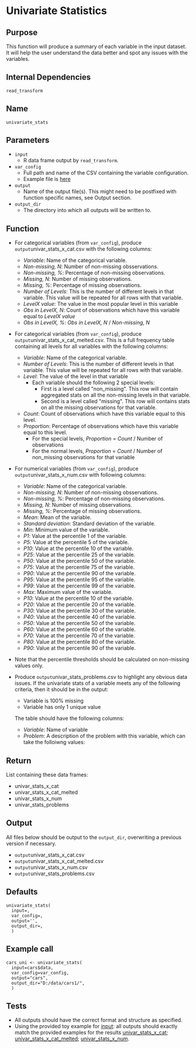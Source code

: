 # Univariate Statistics

## Purpose
This function will produce a summary of each variable in the input dataset. It will help the user understand the data better and spot any issues with the variables.  

## Internal Dependencies
`read_transform`

## Name
`univariate_stats`

## Parameters
* `input`
  * R data frame output by `read_transform`.
* `var_config`
  * Full path and name of the CSV containing the variable configuration.
  * Example file is [here](../example_metadata_files/var_config.csv)
* `output`
  * Name of the output file(s). This might need to be postfixed with function specific names, see Output section.
* `output_dir`
  * The directory into which all outputs will be written to.

## Function

* For categorical variables (from `var_config`), produce `output`univar_stats_x_cat.csv with the following columns:
  * _Variable_: Name of the categorical variable.
  * _Non-missing, N_: Number of non-missing obsservations.
  * _Non-missing, %_: Percentage of non-missing observations.
  * _Missing, N_: Number of missing observations.
  * _Missing, %_: Percentage of missing observations.
  * _Number of Levels_: This is the number of different levels in that variable. This value will be repeated for all rows with that variable.
  * _LevelX value_: The value in the most popular level in this variable
  * _Obs in LevelX, N_: Count of observations which have this variable equal to _LevelX value_
  * _Obs in LevelX, %_: _Obs in LevelX, N_ /  _Non-missing, N_
* For categorical variables (from `var_config`), produce `output`univar_stats_x_cat_melted.csv. This is a full frequency table containing all levels for all variables with the following columns:
  * _Variable_: Name of the categorical variable.
  * _Number of Levels_: This is the number of different levels in that variable. This value will be repeated for all rows with that variable.
  * _Level_: The value of the level in that variable
    * Each variable should the following 2 special levels:
      * First is a level called "non_missing". This row will contain aggregated stats on all the non-missing levels in that variable.
      * Second is a level called "missing". This row will contains stats on all the missing observations for that variable.
  * _Count_: Count of observations which have this variable equal to this level.
  * _Proportion_: Percentage of observations which have this variable equal to this level.
    * For the special levels, _Proportion_ = _Count_ / Number of observations
    * For the normal levels, _Proportion_ = _Count_ / Number of non_missing observations for that variable
* For numerical variables (from `var_config`), produce `output`univar_stats_x_num.csv with following columns:
  * _Variable_: Name of the categorical variable.
  * _Non-missing, N_: Number of non-missing obsservations.
  * _Non-missing, %_: Percentage of non-missing observations.
  * _Missing, N_: Number of missing observations.
  * _Missing, %_: Percentage of missing observations.
  * _Mean_: Mean of the variable.
  * _Standard deviation_: Standard deviation of the variable.
  * _Min_: Minimum value of the variable.
  * _P1_: Value at the percentile 1 of the variable.
  * _P5_: Value at the percentile 5 of the variable.
  * _P10_: Value at the percentile 10 of the variable.
  * _P25_: Value at the percentile 25 of the variable.
  * _P50_: Value at the percentile 50 of the variable.
  * _P75_: Value at the percentile 75 of the variable.
  * _P90_: Value at the percentile 90 of the variable.
  * _P95_: Value at the percentile 95 of the variable.
  * _P99_: Value at the percentile 99 of the variable.
  * _Max_: Maximum value of the variable.
  * _P10_: Value at the percentile 10 of the variable.
  * _P20_: Value at the percentile 20 of the variable.
  * _P30_: Value at the percentile 30 of the variable.
  * _P40_: Value at the percentile 40 of the variable.
  * _P50_: Value at the percentile 50 of the variable.
  * _P60_: Value at the percentile 60 of the variable.
  * _P70_: Value at the percentile 70 of the variable.
  * _P80_: Value at the percentile 80 of the variable.
  * _P90_: Value at the percentile 90 of the variable.
* Note that the percentile thresholds should be calculated on non-missing values only.
* Produce `output`univar_stats_problems.csv to highlight any obvious data issues. If the univariate stats of a variable meets any of the following criteria, then it should be in the output:
  * Variable is 100% missing
  * Variable has only 1 unique value

  The table should have the following columns:
  * _Variable_: Name of variable
  * _Problem_: A description of the problem with this variable, which can take the folloiwng values:

## Return
List containing these data frames:
* univar_stats_x_cat
* univar_stats_x_cat_melted
* univar_stats_x_num
* univar_stats_problems

## Output
All files below should be output to the `output_dir`, overwriting a previous version if necessary.
* `output`univar_stats_x_cat.csv
* `output`univar_stats_x_cat_melted.csv
* `output`univar_stats_x_num.csv
* `output`univar_stats_problems.csv

## Defaults
```
univariate_stats(
  input=,
  var_config=,
  output='',
  output_dir=,
  )  
```

## Example call
```
cars_uni <- univariate_stats(
  input=cars$data,
  var_config=var_config,
  output="cars",
  output_dir="D:/data/cars1/",
  )
```

## Tests
* All outputs should have the correct format and structure as specified.
* Using the provided toy example for [input](./example_data/mtcars.csv): all outputs should exactly match the provided examples for the results [univar_stats_x_cat](./example_output_csvs/univar_stats_x_cat.csv);
[univar_stats_x_cat_melted](./example_output_csvs/univar_stats_x_cat_melted.csv);
[univar_stats_x_num](./example_output_csvs/univar_stats_x_num.csv).
